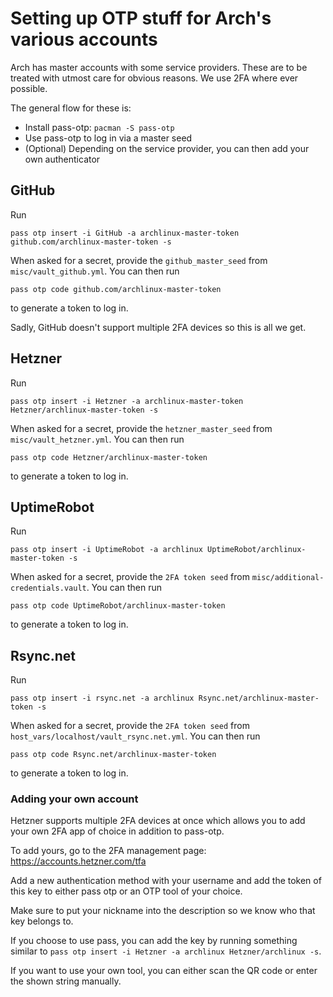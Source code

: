 # Setting up OTP stuff for Arch's various accounts

Arch has master accounts with some service providers. These are to be treated with utmost
care for obvious reasons. We use 2FA where ever possible.

The general flow for these is:
- Install pass-otp: `pacman -S pass-otp`
- Use pass-otp to log in via a master seed
- (Optional) Depending on the service provider, you can then add your own authenticator

## GitHub

Run

    pass otp insert -i GitHub -a archlinux-master-token github.com/archlinux-master-token -s

When asked for a secret, provide the `github_master_seed` from `misc/vault_github.yml`.
You can then run

    pass otp code github.com/archlinux-master-token

to generate a token to log in.

Sadly, GitHub doesn't support multiple 2FA devices so this is all we get.


## Hetzner

Run

    pass otp insert -i Hetzner -a archlinux-master-token Hetzner/archlinux-master-token -s

When asked for a secret, provide the `hetzner_master_seed` from `misc/vault_hetzner.yml`.
You can then run

    pass otp code Hetzner/archlinux-master-token

to generate a token to log in.

## UptimeRobot

Run

    pass otp insert -i UptimeRobot -a archlinux UptimeRobot/archlinux-master-token -s

When asked for a secret, provide the `2FA token seed` from `misc/additional-credentials.vault`.
You can then run

    pass otp code UptimeRobot/archlinux-master-token

to generate a token to log in.

## Rsync.net

Run

    pass otp insert -i rsync.net -a archlinux Rsync.net/archlinux-master-token -s

When asked for a secret, provide the `2FA token seed` from `host_vars/localhost/vault_rsync.net.yml`.
You can then run

    pass otp code Rsync.net/archlinux-master-token

to generate a token to log in.

### Adding your own account

Hetzner supports multiple 2FA devices at once which allows you to add your own 2FA app of choice
in addition to pass-otp.

To add yours, go to the 2FA management page: https://accounts.hetzner.com/tfa

Add a new authentication method with your username and add the token of this
key to either pass otp or an OTP tool of your choice.

Make sure to put your nickname into the description so we know who that key belongs to.

If you choose to use pass, you can add the key by running something
similar to `pass otp insert -i Hetzner -a archlinux Hetzner/archlinux -s`.

If you want to use your own tool, you can either scan the QR code or enter the shown string manually.
